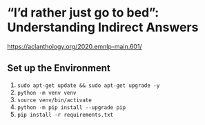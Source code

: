 # “I’d rather just go to bed”: Understanding Indirect Answers

https://aclanthology.org/2020.emnlp-main.601/

## Set up the Environment

1. `sudo apt-get update && sudo apt-get upgrade -y`
2. `python -m venv venv`  
3. `source venv/bin/activate` 
4. `python -m pip install --upgrade pip` 
5. `pip install -r requirements.txt`
